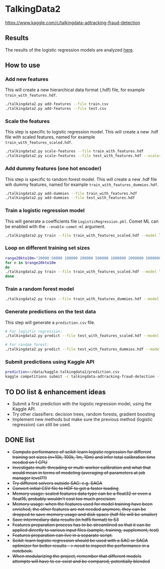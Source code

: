 # TalkingData2

https://www.kaggle.com/c/talkingdata-adtracking-fraud-detection

## Results

The results of the logistic regression models are analyzed [here](results/logreg_results.ipynb).

## How to use

### Add new features

This will create a new hierarchical data format (.hdf) file, for example `train_with_features.hdf`.

```bash
./talkingdata2.py add-features --file train.csv
./talkingdata2.py add-features --file test.csv
```

### Scale the features

This step is specific to logistic regression model. This will create a new .hdf file with scaled features, named for example `train_with_features_scaled.hdf`.

```bash
./talkingdata2.py scale-features --file train_with_features.hdf
./talkingdata2.py scale-features --file test_with_features.hdf --scaler StandardScaler.pkl
```

### Add dummy features (one hot encoder)

This step is specific to random forest model. This will create a new .hdf file wih dummy features, named for example `train_with_features_dummies.hdf`.

```bash
./talkingdata2.py add-dummies --file train_with_features.hdf
./talkingdata2.py add-dummies --file test_with_features.hdf
```

### Train a logistic regression model
This will generate a coefficients file `LogisticRegression.pkl`. Comet ML can be enabled with the `--enable-comet-ml` argument.
```bash
./talkingdata2.py train --file train_with_features_scaled.hdf --model logreg --enable-comet-ml --n-training 10000000
```

### Loop on different training set sizes
```bash
range20kto10m="20000 50000 100000 200000 500000 1000000 2000000 5000000 10000000"
for n in $range20kto10m
do
./talkingdata2.py train --file train_with_features_scaled.hdf --model logreg --n-training $n
done
```

### Train a random forest model
```bash
./talkingdata2.py train --file train_with_features_dummies.hdf --model randomforest --n-training 10000
```

### Generate predictions on the test data

This step will generate a `prediction.csv` file.

```bash
# For logistic regression:
./talkingdata2.py predict --file test_with_features_scaled.hdf --model LogisticRegression.pkl

# For random forest:
./talkingdata2.py predict --file test_with_features_dummies.hdf --model RandomForestClassifier.pkl
```

### Submit predictions using Kaggle API
```bash
prediction=~/data/kaggle-talkingdata2/prediction.csv
kaggle competitions submit -c talkingdata-adtracking-fraud-detection -f $prediction -m 'Submission'
```


## TO DO list & enhancement ideas
* Submit a first prediction with the logistic regression model, using the Kaggle API.
* Try other classifiers: decision trees, random forests, gradient boosting
* Implement new methods but make sure the previous method (logistic regression) can still be used.

## DONE list
* ~~Compute performance of scikit-learn logistic regression for different training set sizes (n=10k, 100k, 1m, 10m) and infer total calibration time needed on 1 CPU~~
* ~~Investigate multi-threading or multi-worker calibration and what that would mean in terms of modeling (averaging of parameters at job manager level??)~~
* ~~Try different solvers outside SAG: e.g. SAGA~~
* ~~Convert initial CSV file to HDF to get a faster loading~~
* ~~Memory usage: scaled features data type can be a float32 or even a float16, probably wouldn't cost too much precision.~~
* ~~Memory usage: when the features used for model training have been enriched, the other features are not needed anymore, they can be dropped to save memory usage and disk space (hdf file will be smaller)~~
* ~~Save intermediary data results (in hdf5 format) to S3~~
* ~~Features preparation process has to be streamlined so that it can be applied directly to various input files (sample, training, supplement, test)~~
* ~~Features preparation can live in a separate script.~~
* ~~Scikit-learn logistic regression should be used with a SAG or SAGA optimizer for better results --> need to inspect the performance in a notebook.~~
* ~~When modularizing the project, remember that different models attempts will have to co-exist and be compared, potentially blended~~
